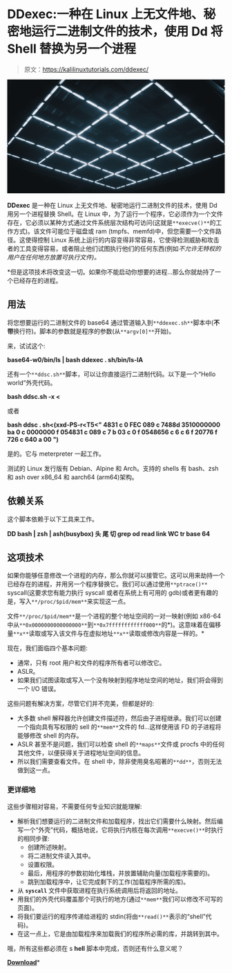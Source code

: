 # DDexec:一种在 Linux 上无文件地、秘密地运行二进制文件的技术，使用 Dd 将 Shell 替换为另一个进程

> 原文：<https://kalilinuxtutorials.com/ddexec/>

[![](img/45e26ccca289707e81ceebbfd92c7b63.png)](https://blogger.googleusercontent.com/img/b/R29vZ2xl/AVvXsEii9h7GJRrVn_AaOxjEwxRFRsmUl3vFcyqaGDHkBnLiHN3Z3upggY96_xmThNI5tPNz1ipwelRFCCPS9zxWqP48NhwkWhT4JUbauYHO8tTaoT2kW6i6geGMmeMhO5BRae3fiXhJdb2K_D2-5MeKtg_ln4FRpnBfvbjABc8_knz49x335cmVEGIYThp1/s728/christian-lue-o0WKbszSw_A-unsplash.png)

**DDexec** 是一种在 Linux 上无文件地、秘密地运行二进制文件的技术，使用 Dd 用另一个进程替换 Shell。在 Linux 中，为了运行一个程序，它必须作为一个文件存在，它必须以某种方式通过文件系统层次结构可访问(这就是`**execve()**`的工作方式)。该文件可能位于磁盘或 ram (tmpfs、memfd)中，但您需要一个文件路径。这使得控制 Linux 系统上运行的内容变得非常容易，它使得检测威胁和攻击者的工具变得容易，或者阻止他们试图执行他们的任何东西(例如*不允许无特权的用户在任何地方放置可执行文件)。*

 *但是这项技术将改变这一切。如果你不能启动你想要的进程…那么你就劫持了一个已经存在的进程。

## 用法

将您想要运行的二进制文件的 base64 通过管道输入到`**ddexec.sh**`脚本中(**不带**换行符)。脚本的参数就是程序的参数(从`**argv[0]**`开始)。

来，试试这个:

**base64-w0/bin/ls | bash ddexec . sh/bin/ls-lA**

还有一个`**ddsc.sh**`脚本，可以让你直接运行二进制代码。以下是一个“Hello world”外壳代码。

**bash ddsc.sh -x <**

或者

**bash ddsc . sh<(xxd-PS-r<T5<" 4831 c 0 FEC 089 c 7488d 3510000000 ba 0 c 0000000 f 054831 c 089 c 7 b 03 c 0 f 0548656 c 6 c 6 f 20776 f 726 c 640 a 00 ")**

是的。它与 meterpreter 一起工作。

测试的 Linux 发行版有 Debian、Alpine 和 Arch。支持的 shells 有 bash、zsh 和 ash over x86_64 和 aarch64 (arm64)架构。

## 依赖关系

这个脚本依赖于以下工具来工作。

**DD
bash | zsh | ash(busybox)
头
尾
切
grep
od
read link
WC
tr
base 64**

## 这项技术

如果你能够任意修改一个进程的内存，那么你就可以接管它。这可以用来劫持一个已经存在的进程，并用另一个程序替换它。我们可以通过使用`**ptrace()**` syscall(这要求您有能力执行 syscall 或者在系统上有可用的 gdb)或者更有趣的是，写入`**/proc/$pid/mem**`来实现这一点。

文件`**/proc/$pid/mem**`是一个进程的整个地址空间的一对一映射(例如 x86-64 中从`**0x0000000000000000**`到`**0x7ffffffffffff000**`的*)。这意味着在偏移量`**x**`读取或写入该文件与在虚拟地址`**x**`读取或修改内容是一样的。*

现在，我们面临四个基本问题:

*   通常，只有 root 用户和文件的程序所有者可以修改它。
*   ASLR。
*   如果我们试图读取或写入一个没有映射到程序地址空间的地址，我们将会得到一个 I/O 错误。

这些问题有解决方案，尽管它们并不完美，但都是好的:

*   大多数 shell 解释器允许创建文件描述符，然后由子进程继承。我们可以创建一个指向具有写权限的 sell 的`**mem**`文件的 fd…这样使用该 FD 的子进程将能够修改 shell 的内存。
*   ASLR 甚至不是问题，我们可以检查 shell 的`**maps**`文件或 procfs 中的任何其他文件，以便获得关于进程地址空间的信息。
*   所以我们需要查看文件。在 shell 中，除非使用臭名昭著的`**dd**`，否则无法做到这一点。

### 更详细地

这些步骤相对容易，不需要任何专业知识就能理解:

*   解析我们想要运行的二进制文件和加载程序，找出它们需要什么映射。然后编写一个“外壳”代码，概括地说，它将执行内核在每次调用`**execve()**`时执行的相同步骤:
    *   创建所述映射。
    *   将二进制文件读入其中。
    *   设置权限。
    *   最后，用程序的参数初始化堆栈，并放置辅助向量(加载程序需要的)。
    *   跳到加载程序中，让它完成剩下的工作(加载程序所需的库)。
*   从 **`syscall`** 文件中获取进程在执行系统调用后将返回的地址。
*   用我们的外壳代码覆盖那个可执行的地方(通过`**mem**`我们可以修改不可写的页面)。
*   将我们要运行的程序传递给进程的 stdin(将由`**read()**`表示的“shell”代码)。
*   在这一点上，它是由加载程序来加载我们的程序所必需的库，并跳转到其中。

哦，所有这些都必须在 s **hell** 脚本中完成，否则还有什么意义呢？

[**Download**](https://github.com/arget13/DDexec)*
